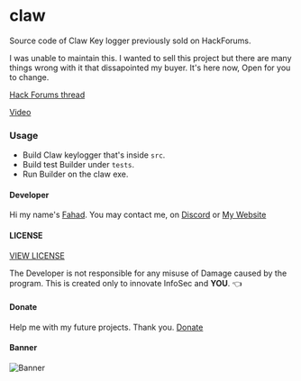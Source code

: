 # claw
Source code of Claw Key logger previously sold on HackForums.

I was unable to maintain this. I wanted to sell this project but there are many things wrong with it that dissapointed my buyer. 
It's here now, Open for you to change.

[Hack Forums thread](https://hackforums.net/showthread.php?tid=6081634)

[Video](https://youtu.be/jJ6-5PmsQLs)


### Usage
- Build Claw keylogger that's inside ``src``. 
- Build test Builder under ``tests``.
- Run Builder on the claw exe.

#### Developer
Hi my name's [Fahad](https://github.com/quantumcore).
You may contact me, on [Discord](https://discordapp.com/invite/8snh7nx) or [My Website](https://quantumcored.com/)

#### LICENSE
[VIEW LICENSE](https://github.com/quantumcored/claw/blob/master/LICENSE) 

The Developer is not responsible for any misuse of Damage caused by the program. This is created only to innovate InfoSec and **YOU**. :point_left:

#### Donate
Help me with my future projects. Thank you.
[Donate](https://commerce.coinbase.com/checkout/cebcb394-f73e-4990-98b9-b3fdd852358f)

#### Banner
![Banner](https://github.com/quantumcore/claw/raw/master/banner.png)
